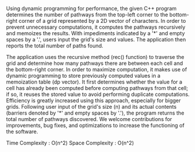 Using dynamic programming for performance, the given C++ program determines the number of pathways from the top-left corner to the bottom-right corner of a grid represented by a 2D vector of characters. In order to prevent unnecessary computations, it computes the pathways recursively and memoizes the results. With impediments indicated by a '*' and empty spaces by a '.', users input the grid's size and values. The application then reports the total number of paths found.

The application uses the recursive method (rec() function) to traverse the grid and determine how many pathways there are between each cell and the bottom-right corner. In order to maximize computation, it makes use of dynamic programming to store previously computed values in a memoization table (dp vector). It first determines whether the value for a cell has already been computed before computing pathways from that cell; if so, it reuses the stored value to avoid performing duplicate computations. Efficiency is greatly increased using this approach, especially for bigger grids. Following user input of the grid's size (n) and its actual contents (barriers denoted by '*' and empty spaces by '.'), the program returns the total number of pathways discovered. We welcome contributions for improvements, bug fixes, and optimizations to increase the functioning of the software. 

Time Complexity : O(n^2) Space Complexity : O(n^2)